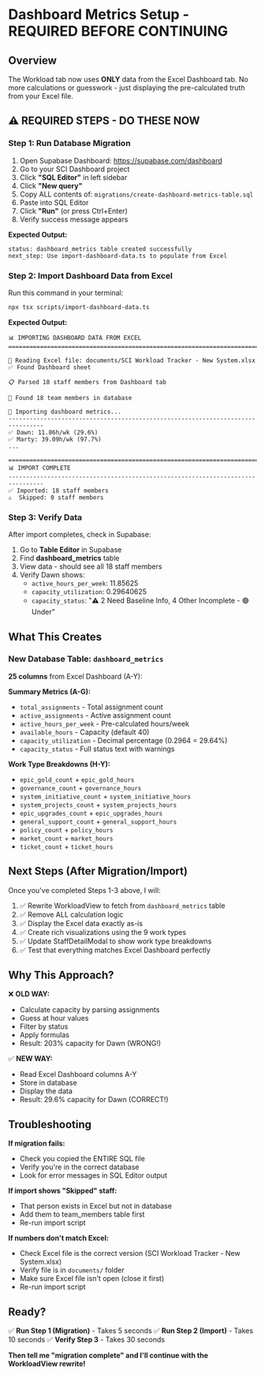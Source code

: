 # Dashboard Metrics Setup - REQUIRED BEFORE CONTINUING

## Overview
The Workload tab now uses **ONLY** data from the Excel Dashboard tab. No more calculations or guesswork - just displaying the pre-calculated truth from your Excel file.

## ⚠️ REQUIRED STEPS - DO THESE NOW

### Step 1: Run Database Migration
1. Open Supabase Dashboard: https://supabase.com/dashboard
2. Go to your SCI Dashboard project
3. Click **"SQL Editor"** in left sidebar
4. Click **"New query"**
5. Copy ALL contents of: `migrations/create-dashboard-metrics-table.sql`
6. Paste into SQL Editor
7. Click **"Run"** (or press Ctrl+Enter)
8. Verify success message appears

**Expected Output:**
```
status: dashboard_metrics table created successfully
next_step: Use import-dashboard-data.ts to populate from Excel
```

### Step 2: Import Dashboard Data from Excel
Run this command in your terminal:

```bash
npx tsx scripts/import-dashboard-data.ts
```

**Expected Output:**
```
📊 IMPORTING DASHBOARD DATA FROM EXCEL
================================================================================

📁 Reading Excel file: documents/SCI Workload Tracker - New System.xlsx
✅ Found Dashboard sheet

📋 Parsed 18 staff members from Dashboard tab

👥 Found 18 team members in database

💾 Importing dashboard metrics...
--------------------------------------------------------------------------------
✅ Dawn: 11.86h/wk (29.6%)
✅ Marty: 39.09h/wk (97.7%)
...

================================================================================
📊 IMPORT COMPLETE
--------------------------------------------------------------------------------
✅ Imported: 18 staff members
⚠️  Skipped: 0 staff members
```

### Step 3: Verify Data
After import completes, check in Supabase:

1. Go to **Table Editor** in Supabase
2. Find **dashboard_metrics** table
3. View data - should see all 18 staff members
4. Verify Dawn shows:
   - `active_hours_per_week`: 11.85625
   - `capacity_utilization`: 0.29640625
   - `capacity_status`: "⚠️ 2 Need Baseline Info, 4 Other Incomplete - 🟢 Under"

## What This Creates

### New Database Table: `dashboard_metrics`
**25 columns** from Excel Dashboard (A-Y):

**Summary Metrics (A-G):**
- `total_assignments` - Total assignment count
- `active_assignments` - Active assignment count
- `active_hours_per_week` - Pre-calculated hours/week
- `available_hours` - Capacity (default 40)
- `capacity_utilization` - Decimal percentage (0.2964 = 29.64%)
- `capacity_status` - Full status text with warnings

**Work Type Breakdowns (H-Y):**
- `epic_gold_count` + `epic_gold_hours`
- `governance_count` + `governance_hours`
- `system_initiative_count` + `system_initiative_hours`
- `system_projects_count` + `system_projects_hours`
- `epic_upgrades_count` + `epic_upgrades_hours`
- `general_support_count` + `general_support_hours`
- `policy_count` + `policy_hours`
- `market_count` + `market_hours`
- `ticket_count` + `ticket_hours`

## Next Steps (After Migration/Import)

Once you've completed Steps 1-3 above, I will:

1. ✅ Rewrite WorkloadView to fetch from `dashboard_metrics` table
2. ✅ Remove ALL calculation logic
3. ✅ Display the Excel data exactly as-is
4. ✅ Create rich visualizations using the 9 work types
5. ✅ Update StaffDetailModal to show work type breakdowns
6. ✅ Test that everything matches Excel Dashboard perfectly

## Why This Approach?

❌ **OLD WAY:**
- Calculate capacity by parsing assignments
- Guess at hour values
- Filter by status
- Apply formulas
- Result: 203% capacity for Dawn (WRONG!)

✅ **NEW WAY:**
- Read Excel Dashboard columns A-Y
- Store in database
- Display the data
- Result: 29.6% capacity for Dawn (CORRECT!)

## Troubleshooting

**If migration fails:**
- Check you copied the ENTIRE SQL file
- Verify you're in the correct database
- Look for error messages in SQL Editor output

**If import shows "Skipped" staff:**
- That person exists in Excel but not in database
- Add them to team_members table first
- Re-run import script

**If numbers don't match Excel:**
- Check Excel file is the correct version (SCI Workload Tracker - New System.xlsx)
- Verify file is in `documents/` folder
- Make sure Excel file isn't open (close it first)
- Re-run import script

## Ready?

✅ **Run Step 1 (Migration)** - Takes 5 seconds
✅ **Run Step 2 (Import)** - Takes 10 seconds
✅ **Verify Step 3** - Takes 30 seconds

**Then tell me "migration complete" and I'll continue with the WorkloadView rewrite!**
